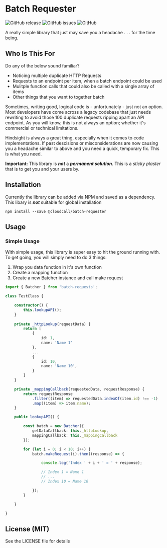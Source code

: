 # Batch Requester
![GitHub release](https://img.shields.io/github/release/cloudcalldev/batch-requester.svg?style=flat-square)
![GitHub issues](https://img.shields.io/github/issues/cloudcalldev/batch-requester.svg?style=flat-square)
![GitHub](https://img.shields.io/github/license/cloudcalldev/batch-requester.svg?style=flat-square)

A really simple library that just may save you a headache . . . for the time being.

## Who Is This For
Do any of the below sound familiar?

- Noticing multiple duplicate HTTP Requests
- Requests to an endpoint per item, when a batch endpoint could be used
- Mulitple function calls that could also be called with a single array of items
- Other things that you want to together batch

Sometimes, writing good, logical code is - unfortunately - just not an option. Most developers have come across a legacy codebase that just needs rewriting to avoid those 100 duplicate requests ripping apart an API endpoint. As you will know, this is not always an option; whether it's commercial or technical limitations.

Hindsight is always a great thing, especially when it comes to code implementations. If past descisions or misconsiderations are now causing you a headache similar to above and you need a quick, temporary fix. This is what you need.

**Important:** This library is ***not*** a ***permanent solution***. This is a *sticky plaster* that is to get you and your users by.

## Installation
Currently the library can be added via NPM and saved as a dependency. This libary is ***not*** suitable for global installation

```
npm install --save @cloudcall/batch-requester
```

## Usage

### Simple Usage

With simple usage, this library is super easy to hit the ground running with. To get going, you will simply need to do 3 things:

1. Wrap you data function in it's own function
2. Create a mapping function
3. Create a new Batcher instance and call make request


```typescript
import { Batcher } from 'batch-requests';

class TestClass {

    constructor() {
        this.lookupAPI();
    }
    
    private _httpLookup(requestData) {
        return [
            {
                id: 1, 
                name: 'Name 1'
            }, 
            ...
            {
                id: 10,
                name: 'Name 10',
            }
        ]
    }

    private _mappingCallback(requestedData, requestResponse) {
        return requestResponse
            .filter((item) => requestedData.indexOf(item.id) !== -1)
            .map((item) => item.name);
    }

    public lookupAPI() {

        const batch = new Batcher({
            getDataCallback: this._httpLookup,
            mappingCallback: this._mappingCallback
        });

        for (let i = 0; i < 10; i++) {
            batch.makeRequest(i).then((response) => {

                console.log('Index ' + i + ' = ' + response);

                // Index 1 = Name 1
                // ...
                // Index 10 = Name 10

            });
        }

    }

}
```

## License (MIT)
See the LICENSE file for details
